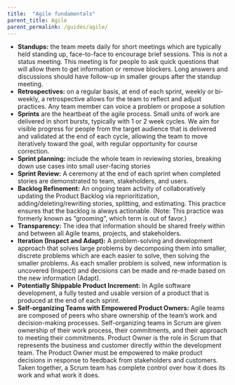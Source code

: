 ```yaml
---
title:  "Agile fundamentals"
parent_title: Agile
parent_permalink: /guides/agile/
---
```


- **Standups:** the team meets daily for short meetings which are typically held standing up, face-to-face to encourage brief sessions. This is not a status meeting. This meeting is for people to ask quick questions that will allow them to get information or remove blockers. Long answers and discussions should have follow-up in smaller groups after the standup meeting.
- **Retrospectives:** on a regular basis, at end of each sprint, weekly or bi-weekly, a retrospective allows for the team to reflect and adjust practices. Any team member can voice a problem or propose a solution
- **Sprints** are the heartbeat of the agile process. Small units of work are delivered in short bursts, typically with 1 or 2 week cycles. We aim for visible progress for people from the target audience that is delivered and validated at the end of each cycle, allowing the team to move iteratively toward the goal, with regular opportunity for course correction.
- **Sprint planning:** include the whole team in reviewing stories, breaking down use cases into small user-facing stories
- **Sprint Review:** A ceremony at the end of each sprint when completed stories are demonstrated to team, stakeholders, and users.
- **Backlog Refinement:** An ongoing team activity of collaboratively updating the Product Backlog via reprioritization, adding/deleting/rewriting stories, splitting, and estimating. This practice ensures that the backlog is always actionable. (Note: This practice was formerly known as “grooming”, which term is out of favor.)
- **Transparency:** The idea that information should be shared freely within and between all Agile teams, projects, and stakeholders.
- **Iteration (Inspect and Adapt):** A problem-solving and development approach that solves large problems by decomposing them into smaller, discrete problems which are each easier to solve, then solving the smaller problems. As each smaller problem is solved, new information is uncovered (Inspect) and decisions can be made and re-made based on the new information (Adapt).
- **Potentially Shippable Product Increment:** In Agile software development, a fully tested and usable version of a product that is produced at the end of each sprint.
- **Self-organizing Teams with Empowered Product Owners:** Agile teams are composed of peers who share ownership of the team’s work and decision-making processes. Self-organizing teams in Scrum are given ownership of their work process, their commitments, and their approach to meeting their commitments.  Product Owner is the role in Scrum that represents the business and customer directly within the development team. The Product Owner must be empowered to make product decisions in response to feedback from stakeholders and customers. Taken together, a Scrum team has complete control over how it does its work and what work it does.

